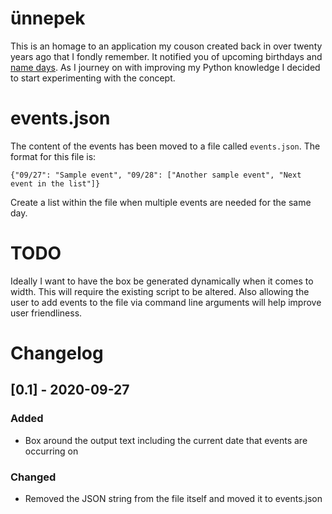 # ünnepek
This is an homage to an application my couson created back in over twenty years ago that I fondly remember. It notified you of upcoming birthdays and [name days](https://en.wikipedia.org/wiki/Name_day#Hungary). As I journey on with improving my Python knowledge I decided to start experimenting with the concept.

# events.json
The content of the events has been moved to a file called `events.json`. The format for this file is:

```
{"09/27": "Sample event", "09/28": ["Another sample event", "Next event in the list"]}
```

Create a list within the file when multiple events are needed for the same day.

# TODO
Ideally I want to have the box be generated dynamically when it comes to width. This will require the existing script to be altered. Also allowing the user to add events to the file via command line arguments will help improve user friendliness.

# Changelog
## [0.1] - 2020-09-27
### Added
- Box around the output text including the current date that events are occurring on

### Changed
- Removed the JSON string from the file itself and moved it to events.json 
